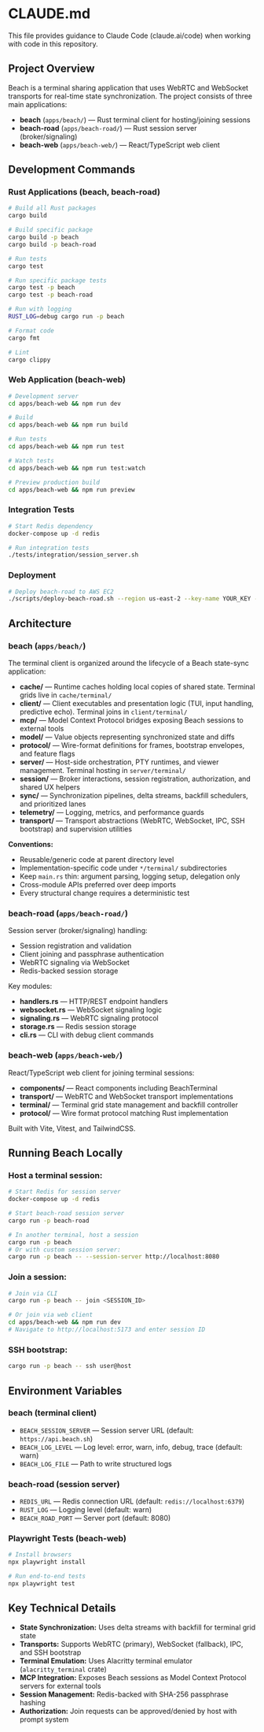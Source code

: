 # CLAUDE.md

This file provides guidance to Claude Code (claude.ai/code) when working with code in this repository.

## Project Overview

Beach is a terminal sharing application that uses WebRTC and WebSocket transports for real-time state synchronization. The project consists of three main applications:

- **beach** (`apps/beach/`) — Rust terminal client for hosting/joining sessions
- **beach-road** (`apps/beach-road/`) — Rust session server (broker/signaling)
- **beach-web** (`apps/beach-web/`) — React/TypeScript web client

## Development Commands

### Rust Applications (beach, beach-road)

```bash
# Build all Rust packages
cargo build

# Build specific package
cargo build -p beach
cargo build -p beach-road

# Run tests
cargo test

# Run specific package tests
cargo test -p beach
cargo test -p beach-road

# Run with logging
RUST_LOG=debug cargo run -p beach

# Format code
cargo fmt

# Lint
cargo clippy
```

### Web Application (beach-web)

```bash
# Development server
cd apps/beach-web && npm run dev

# Build
cd apps/beach-web && npm run build

# Run tests
cd apps/beach-web && npm run test

# Watch tests
cd apps/beach-web && npm run test:watch

# Preview production build
cd apps/beach-web && npm run preview
```

### Integration Tests

```bash
# Start Redis dependency
docker-compose up -d redis

# Run integration tests
./tests/integration/session_server.sh
```

### Deployment

```bash
# Deploy beach-road to AWS EC2
./scripts/deploy-beach-road.sh --region us-east-2 --key-name YOUR_KEY --ssh-key ~/.ssh/id_rsa
```

## Architecture

### beach (`apps/beach/`)

The terminal client is organized around the lifecycle of a Beach state-sync application:

- **cache/** — Runtime caches holding local copies of shared state. Terminal grids live in `cache/terminal/`
- **client/** — Client executables and presentation logic (TUI, input handling, predictive echo). Terminal joins in `client/terminal/`
- **mcp/** — Model Context Protocol bridges exposing Beach sessions to external tools
- **model/** — Value objects representing synchronized state and diffs
- **protocol/** — Wire-format definitions for frames, bootstrap envelopes, and feature flags
- **server/** — Host-side orchestration, PTY runtimes, and viewer management. Terminal hosting in `server/terminal/`
- **session/** — Broker interactions, session registration, authorization, and shared UX helpers
- **sync/** — Synchronization pipelines, delta streams, backfill schedulers, and prioritized lanes
- **telemetry/** — Logging, metrics, and performance guards
- **transport/** — Transport abstractions (WebRTC, WebSocket, IPC, SSH bootstrap) and supervision utilities

**Conventions:**
- Reusable/generic code at parent directory level
- Implementation-specific code under `*/terminal/` subdirectories
- Keep `main.rs` thin: argument parsing, logging setup, delegation only
- Cross-module APIs preferred over deep imports
- Every structural change requires a deterministic test

### beach-road (`apps/beach-road/`)

Session server (broker/signaling) handling:
- Session registration and validation
- Client joining and passphrase authentication
- WebRTC signaling via WebSocket
- Redis-backed session storage

Key modules:
- **handlers.rs** — HTTP/REST endpoint handlers
- **websocket.rs** — WebSocket signaling logic
- **signaling.rs** — WebRTC signaling protocol
- **storage.rs** — Redis session storage
- **cli.rs** — CLI with debug client commands

### beach-web (`apps/beach-web/`)

React/TypeScript web client for joining terminal sessions:

- **components/** — React components including BeachTerminal
- **transport/** — WebRTC and WebSocket transport implementations
- **terminal/** — Terminal grid state management and backfill controller
- **protocol/** — Wire format protocol matching Rust implementation

Built with Vite, Vitest, and TailwindCSS.

## Running Beach Locally

### Host a terminal session:
```bash
# Start Redis for session server
docker-compose up -d redis

# Start beach-road session server
cargo run -p beach-road

# In another terminal, host a session
cargo run -p beach
# Or with custom session server:
cargo run -p beach -- --session-server http://localhost:8080
```

### Join a session:
```bash
# Join via CLI
cargo run -p beach -- join <SESSION_ID>

# Or join via web client
cd apps/beach-web && npm run dev
# Navigate to http://localhost:5173 and enter session ID
```

### SSH bootstrap:
```bash
cargo run -p beach -- ssh user@host
```

## Environment Variables

### beach (terminal client)
- `BEACH_SESSION_SERVER` — Session server URL (default: `https://api.beach.sh`)
- `BEACH_LOG_LEVEL` — Log level: error, warn, info, debug, trace (default: warn)
- `BEACH_LOG_FILE` — Path to write structured logs

### beach-road (session server)
- `REDIS_URL` — Redis connection URL (default: `redis://localhost:6379`)
- `RUST_LOG` — Logging level (default: warn)
- `BEACH_ROAD_PORT` — Server port (default: 8080)

### Playwright Tests (beach-web)
```bash
# Install browsers
npx playwright install

# Run end-to-end tests
npx playwright test
```

## Key Technical Details

- **State Synchronization:** Uses delta streams with backfill for terminal grid state
- **Transports:** Supports WebRTC (primary), WebSocket (fallback), IPC, and SSH bootstrap
- **Terminal Emulation:** Uses Alacritty terminal emulator (`alacritty_terminal` crate)
- **MCP Integration:** Exposes Beach sessions as Model Context Protocol servers for external tools
- **Session Management:** Redis-backed with SHA-256 passphrase hashing
- **Authorization:** Join requests can be approved/denied by host with prompt system
